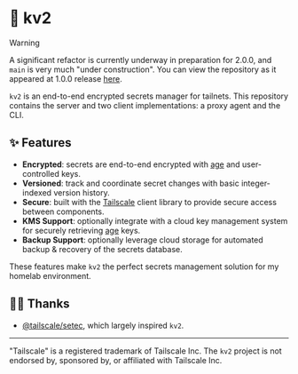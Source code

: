 # 🔐 kv2

> [!WARNING]
> A significant refactor is currently underway in preparation for 2.0.0, and `main` is very much "under construction". You can view the repository as it appeared at 1.0.0 release [here](https://github.com/hugginsio/kv2/tree/v1.0.0).

`kv2` is an end-to-end encrypted secrets manager for tailnets. This repository contains the server and two client implementations: a proxy agent and the CLI.

## ✨ Features

- **Encrypted**: secrets are end-to-end encrypted with [age][1] and user-controlled keys.
- **Versioned**: track and coordinate secret changes with basic integer-indexed version history.
- **Secure**: built with the [Tailscale][0] client library to provide secure access between components.
- **KMS Support**: optionally integrate with a cloud key management system for securely retrieving [age][1] keys.
- **Backup Support**: optionally leverage cloud storage for automated backup & recovery of the secrets database.

These features make `kv2` the perfect secrets management solution for my homelab environment.

## 🤝🏻 Thanks

- [@tailscale/setec][9], which largely inspired `kv2`.

---

"Tailscale" is a registered trademark of Tailscale Inc. The `kv2` project is not endorsed by, sponsored by, or affiliated with Tailscale Inc.

<!-- Links -->
[0]: https://tailscale.com/
[1]: https://github.com/FiloSottile/age
[9]: https://github.com/tailscale/setec
